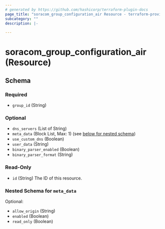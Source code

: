 ```yaml
---
# generated by https://github.com/hashicorp/terraform-plugin-docs
page_title: "soracom_group_configuration_air Resource - terraform-provider-soracom"
subcategory: ""
description: |-
  
---
```


# soracom_group_configuration_air (Resource)





<!-- schema generated by tfplugindocs -->
## Schema

### Required

- `group_id` (String)

### Optional

- `dns_servers` (List of String)
- `meta_data` (Block List, Max: 1) (see [below for nested schema](#nestedblock--meta_data))
- `use_custom_dns` (Boolean)
- `user_data` (String)
- `binary_parser_enabled` (Boolean)
- `binary_parser_format` (String)

### Read-Only

- `id` (String) The ID of this resource.

<a id="nestedblock--meta_data"></a>
### Nested Schema for `meta_data`

Optional:

- `allow_origin` (String)
- `enabled` (Boolean)
- `read_only` (Boolean)


